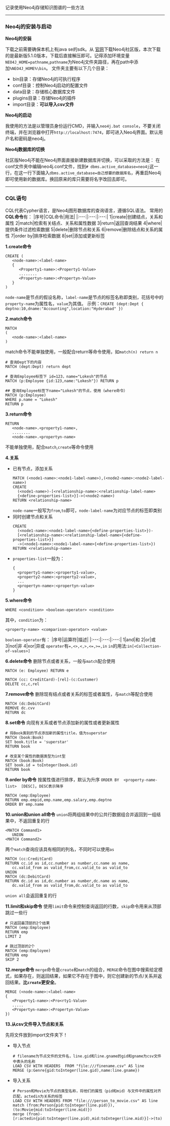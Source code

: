 记录使用Neo4j存储知识图谱的一些方法
- - -
### Neo4j的安装与启动

**Neo4j的安装**

下载之前需要确保本机上有java se的sdk。从 [官网](https://neo4j.com/download-center/#community)下载Neo4j社区版，本次下载的是最新版5.1.0版本，下载后直接解压即可。记得添加环境变量`NEO4J_HOME=pathname`,`pathname`为Neo4j文件夹路径，再在path中添加`%NEO4J_HOME%\bin`。
文件夹主要有以下几个目录：
- bin目录：存储Neo4j的可执行程序
- conf目录：控制Neo4j启动的配置文件
- data目录：存储核心数据库文件
- plugins目录：存储Neo4j的插件
- import目录：**可以导入csv文件**

**Neo4j的启动**

我使用的方法是以管理员身份运行CMD，并输入`neo4j.bat console`，不要关闭终端，并在浏览器中打开`http://localhost:7474`，即可进入Neo4j界面。默认用户名和密码是neo4j。

**Neo4j数据库的切换**

社区版Neo4j不能在Neo4j界面直接新建数据库并切换，可以采取的方法是：
在conf文件夹中编辑neo4j.conf文件，找到`# dbms.active_database=neo4j`这一行，在这一行下面输入`dbms.active_database=自己想要的数据库名`，再重启Neo4j即可使用新的数据库。换回原来的库只需要将名字改回去即可。

- - -
### CQL语句

CQL代表Cypher语言，是Neo4j图形数据库的查询语言，遵循SQL语法。
常用的**CQL命令**有：
|序号|CQL命令|用法|
|:---:|:---:|:---:|
1|create|创建结点，关系和属性
2|match|检索有关结点、关系和属性数据
3|return|返回查询结果
4|where|提供条件过滤检索数据
5|delete|删除节点和关系
6|remove|删除结点和关系的属性
7|order by|排序检索数据
8|set|添加或更新标签

**1.create命令**
```
CREATE (
   <node-name>:<label-name>
   { 	
      <Property1-name>:<Property1-Value>
      ........
      <Propertyn-name>:<Propertyn-Value>
   }
)
```
`node-name`是节点的假设名称，`label-name`是节点的标签名称即类别，花括号中的`property-name`为属性名，`value`为其值。
示例：`CREATE (dept:Dept { deptno:10,dname:"Accounting",location:"Hyderabad" })`

**2.match命令**
```
MATCH 
(
   <node-name>:<label-name>
)
```
match命令不能单独使用，一般配合return等命令使用，如`match(n) return n`
```
# 查询Dept下的内容
MATCH (dept:Dept) return dept

# 查询Employee标签下 id=123，name="Lokesh"的节点
MATCH (p:Employee {id:123,name:"Lokesh"}) RETURN p

## 查询Employee标签下name="Lokesh"的节点，使用（where命令）
MATCH (p:Employee)
WHERE p.name = "Lokesh"
RETURN p
```

**3.return命令**
```
RETURN 
   <node-name>.<property1-name>,
   ........
   <node-name>.<propertyn-name>
```
不能单独使用，配合`match`,`create`等命令使用

**4.关系**

- 已有节点，添加关系
  ```
  MATCH (<node1-name>:<node1-label-name>),(<node2-name>:<node2-label-name>)
  CREATE  
	(<node1-name>)-[<relationship-name>:<relationship-label-name>
	{<define-properties-list>}]->(<node2-name>)
  RETURN <relationship-name>
  ```
  `node-name`一般写为`from`,`to`即可，`node-label-name`为对应节点的标签即类别
- 同时创建节点和关系
  ```
  CREATE  
	(<node1-name>:<node1-label-name>{<define-properties-list>})-
	[<relationship-name>:<relationship-label-name>{<define-properties-list>}]
	->(<node1-name>:<node1-label-name>{<define-properties-list>})
  RETURN <relationship-name>
  ```
- `properties-list`一般为：
  ```
  { 
	<property1-name>:<property1-value>,
	<property2-name>:<property2-value>,
	...
	<propertyn-name>:<propertyn-value>
  }
  ```

**5.where命令**
```
WHERE <condition> <boolean-operator> <condition>
```
其中，`condition`为：
```
<property-name> <comparison-operator> <value>
```
`boolean-operator`有：
|序号|运算符|描述|
|:---:|:---:|:---:|
1|and|和
2|or|或
3|not|非
4|xor|异或
`operater`有`=,<>,<,>,<=,>=,in`
`in`的用法:`in[<Collection-of-values>]`

**6.delete命令**
删除节点或者关系，一般与`match`配合使用
```
MATCH (e: Employee) RETURN e

MATCH (cc: CreditCard)-[rel]-(c:Customer) 
DELETE cc,c,rel
```

**7.remove命令**
删除现有结点或者关系的标签或者属性，与`match`等配合使用
```
MATCH (dc:DebitCard) 
REMOVE dc.cvv
RETURN dc
```

**8.set命令**
向现有关系或者节点添加新的属性或者更新属性
```
# 将Book类别的节点添加新的属性title，值为superstar
MATCH (book:Book)
SET book.title = 'superstar'
RETURN book

# 改变某个属性的数据类型为int型
MATCH (book:Book)
SET book.id = toInteger(book.id)
RETURN book
```

**9.order by命令**
按属性值进行排序，默认为升序
`ORDER BY  <property-name-list>  [DESC]`，`DESC表示降序`
```
MATCH (emp:Employee)
RETURN emp.empid,emp.name,emp.salary,emp.deptno
ORDER BY emp.name
```

**10.union和union all命令**
`union`将两组结果中的公共行数据组合并返回到一组结果中，不返回重复的行
```
<MATCH Command1>
   UNION
<MATCH Command2>
```
两个`match`查询应该具有相同的列名，不同时可以使用`as`
```
MATCH (cc:CreditCard)
RETURN cc.id as id,cc.number as number,cc.name as name,
   cc.valid_from as valid_from,cc.valid_to as valid_to
UNION
MATCH (dc:DebitCard)
RETURN dc.id as id,dc.number as number,dc.name as name,
   dc.valid_from as valid_from,dc.valid_to as valid_to
```
`union all`会返回重复的行

**11.limit和skip命令**
使用`limit`命令来控制查询返回的行数，`skip`命令用来从顶部跳过一些行
```
# 只返回最顶部的2个结果
MATCH (emp:Employee) 
RETURN emp
LIMIT 2

# 跳过顶部的2个
MATCH (emp:Employee) 
RETURN emp
SKIP 2
```

**12.merge命令**
`merge`命令是`create`和`match`的组合，`MERGE`命令在图中搜索给定模式，如果存在，则返回结果，如果它不存在于图中，则它创建新的节点/关系并返回结果。**比`create`更安全**。
```
MERGE (<node-name>:<label-name>
{
   <Property1-name>:<Pro<rty1-Value>
   .....
   <Propertyn-name>:<Propertyn-Value>
})
```

**13.从csv文件导入节点和关系**

先将文件放到import文件夹下！
- 导入节点
  ```
  # filename为节点文件的文件名，line.gid和line.gname的gid和gname为csv文件中表头的名称
  LOAD CSV WITH HEADERS  FROM "file:///finename.csv" AS line
  MERGE (p:Genre{gid:toInteger(line.gid),name:line.gname})
  ```
- 导入关系
  ```
  # Person和Movie为节点的类型名称，将他们的属性（pid和mid）与文件中的属性对齐匹配，actedin为关系的标签
  LOAD CSV WITH HEADERS FROM "file:///person_to_movie.csv" AS line 
  match (from:Person{pid:toInteger(line.pid)}),(to:Movie{mid:toInteger(line.mid)})  
  merge (from)-[r:actedin{pid:toInteger(line.pid),mid:toInteger(line.mid)}]->(to)
  ```






